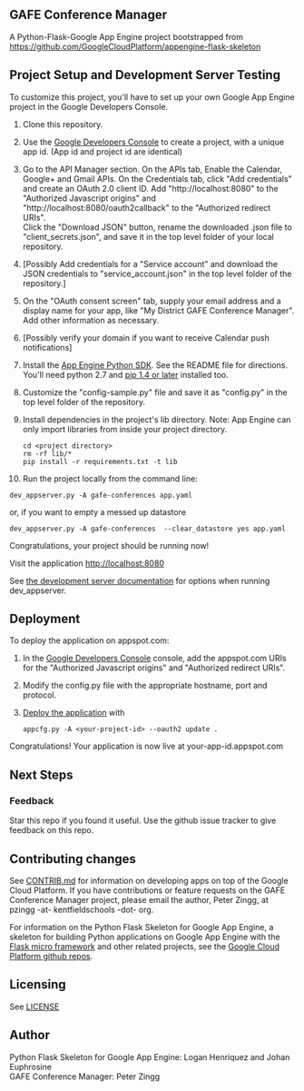 ## GAFE Conference Manager
A Python-Flask-Google App Engine project bootstrapped from 
https://github.com/GoogleCloudPlatform/appengine-flask-skeleton

## Project Setup and Development Server Testing
To customize this project, you'll have to set up your own Google App Engine project in the
Google Developers Console.

1. Clone this repository.

2. Use the [Google Developers Console](https://console.developers.google.com) to create a
   project, with a unique app id. (App id and project id are identical)

3. Go to the API Manager section. On the APIs tab, Enable the Calendar, Google+ and Gmail APIs.
   On the Credentials tab, click "Add credentials" and create an OAuth 2.0 client ID. 
   Add "http://localhost:8080" to the "Authorized Javascript origins" and 
   "http://localhost:8080/oauth2callback" to the "Authorized redirect URIs".  
   Click the "Download JSON" button, rename the downloaded .json file to
   "client_secrets.json", and save it in the top level folder of your local repository.

4. [Possibly Add credentials for a "Service account" and download the JSON credentials
   to "service_account.json" in the top level folder of the repository.]   

5. On the "OAuth consent screen" tab, supply your email address and a display name for your
   app, like "My District GAFE Conference Manager". Add other information as necessary.

6. [Possibly verify your domain if you want to receive Calendar push notifications]

7. Install the [App Engine Python SDK](https://developers.google.com/appengine/downloads).
   See the README file for directions. You'll need python 2.7 and 
   [pip 1.4 or later](http://www.pip-installer.org/en/latest/installing.html) installed too.

8. Customize the "config-sample.py" file and save it as "config.py" in the top level 
   folder of the repository.

9. Install dependencies in the project's lib directory.
   Note: App Engine can only import libraries from inside your project directory.

   ```
   cd <project directory>
   rm -rf lib/*
   pip install -r requirements.txt -t lib
   ```

10. Run the project locally from the command line:

   ```
   dev_appserver.py -A gafe-conferences app.yaml
   ```

   or, if you want to empty a messed up datastore

   ```
   dev_appserver.py -A gafe-conferences  --clear_datastore yes app.yaml
   ```

Congratulations, your project should be running now!

Visit the application [http://localhost:8080](http://localhost:8080)

See [the development server documentation](https://developers.google.com/appengine/docs/python/tools/devserver)
for options when running dev_appserver.

## Deployment
To deploy the application on appspot.com:

1. In the [Google Developers Console](https://console.developers.google.com) console, add
   the appspot.com URIs for the "Authorized Javascript origins" and "Authorized redirect URIs". 

2. Modify the config.py file with the appropriate hostname, port and protocol.

3. [Deploy the
   application](https://developers.google.com/appengine/docs/python/tools/uploadinganapp) with

   ```
   appcfg.py -A <your-project-id> --oauth2 update .
   ```

Congratulations! Your application is now live at your-app-id.appspot.com

## Next Steps


### Feedback
Star this repo if you found it useful. Use the github issue tracker to give
feedback on this repo.

## Contributing changes
See [CONTRIB.md](CONTRIB.md) for information on developing apps on top of the Google Cloud
Platform.  If you have contributions or feature requests on the GAFE Conference Manager
project, please email the author, Peter Zingg, at pzingg -at- kentfieldschools -dot- org.

For information on the Python Flask Skeleton for Google App Engine,
a skeleton for building Python applications on Google App Engine with the
[Flask micro framework](http://flask.pocoo.org) and other related projects,
see the [Google Cloud Platform github repos](https://github.com/GoogleCloudPlatform).

## Licensing
See [LICENSE](LICENSE)

## Author
Python Flask Skeleton for Google App Engine: Logan Henriquez and Johan Euphrosine  
GAFE Conference Manager: Peter Zingg
